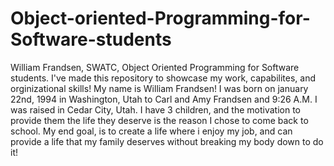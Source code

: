 # Object-oriented-Programming-for-Software-students
William Frandsen, SWATC, Object Oriented Programming for Software students.
I've made this repository to showcase my work, capabilites, and orginizational skills!
My name is William Frandsen! I was born on january 22nd, 1994 in Washington, Utah to Carl and Amy Frandsen and 9:26 A.M. I was raised in Cedar City, Utah. I have 3 children, and the motivation to provide them the life they deserve is the reason I chose to come back to school. My end goal, is to create a life where i enjoy my job, and can provide a life that my family deserves without breaking my body down to do it!
